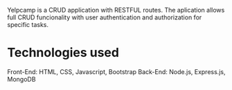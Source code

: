 Yelpcamp is a CRUD application with RESTFUL routes.
The aplication allows full CRUD funcionality with user authentication and authorization for specific tasks.

Technologies used
=================

Front-End: HTML, CSS, Javascript, Bootstrap
Back-End: Node.js, Express.js, MongoDB
